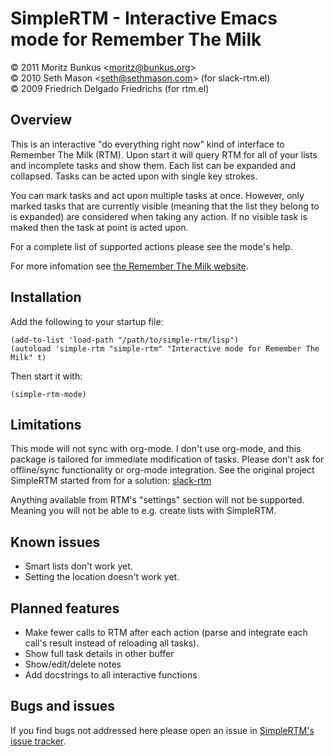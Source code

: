 SimpleRTM - Interactive Emacs mode for Remember The Milk
========================================================

&copy; 2011 Moritz Bunkus &lt;moritz@bunkus.org&gt;<br>
&copy; 2010 Seth Mason &lt;seth@sethmason.com&gt; (for slack-rtm.el)<br>
&copy; 2009 Friedrich Delgado Friedrichs (for rtm.el)

Overview
--------

This is an interactive "do everything right now" kind of interface to
Remember The Milk (RTM). Upon start it will query RTM for all of your
lists and incomplete tasks and show them. Each list can be expanded
and collapsed. Tasks can be acted upon with single key strokes.

You can mark tasks and act upon multiple tasks at once. However, only
marked tasks that are currently visible (meaning that the list they
belong to is expanded) are considered when taking any action. If no
visible task is maked then the task at point is acted upon.

For a complete list of supported actions please see the mode's help.

For more infomation see
[the Remember The Milk website](http://www.rememberthemilk.com).

Installation
------------

Add the following to your startup file:

    (add-to-list 'load-path "/path/to/simple-rtm/lisp")
    (autoload 'simple-rtm "simple-rtm" "Interactive mode for Remember The Milk" t)

Then start it with:

    (simple-rtm-mode)

Limitations
-----------

This mode will not sync with org-mode. I don't use org-mode, and this
package is tailored for immediate modification of tasks. Please don't
ask for offline/sync functionality or org-mode integration.  See the
original project SimpleRTM started from for a solution:
[slack-rtm](https://github.com/slackorama/slack-rtm)

Anything available from RTM's "settings" section will not be
supported. Meaning you will not be able to e.g. create lists with
SimpleRTM.

Known issues
------------

* Smart lists don't work yet.
* Setting the location doesn't work yet.

Planned features
----------------

* Make fewer calls to RTM after each action (parse and integrate each
  call's result instead of reloading all tasks).
* Show full task details in other buffer
* Show/edit/delete notes
* Add docstrings to all interactive functions

Bugs and issues
---------------

If you find bugs not addressed here please open an issue in
[SimpleRTM's issue tracker](https://github.com/mbunkus/simple-rtm/issues).
